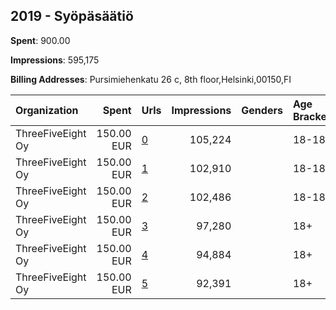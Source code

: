 ## 2019 - Syöpäsäätiö 
**Spent**: 900.00

**Impressions**: 595,175

**Billing Addresses**: Pursimiehenkatu 26 c, 8th floor,Helsinki,00150,FI

|Organization|Spent|Urls|Impressions|Genders|Age Brackets|Country Codes|
|:---|---:|:---|---:|:---|:---|:---|
|ThreeFiveEight Oy|150.00 EUR|[0](https://www.snap.com/political-ads/asset/9276a99ca6e98d3c4f796bd02ae60fb0a3dd14ac84b559314b9facc852528cea?mediaType=mp4)|105,224||18-18|finland|
|ThreeFiveEight Oy|150.00 EUR|[1](https://www.snap.com/political-ads/asset/fac2eba7b05678de3110081b65dcd874da7721005fbd0f1217b9b0e58dda3461?mediaType=mp4)|102,910||18-18|finland|
|ThreeFiveEight Oy|150.00 EUR|[2](https://www.snap.com/political-ads/asset/81c62246572332cb92f0c1f743170fbf65c7f6f348b320d8d8ea1bccac0662ad?mediaType=mp4)|102,486||18-18|finland|
|ThreeFiveEight Oy|150.00 EUR|[3](https://www.snap.com/political-ads/asset/fac2eba7b05678de3110081b65dcd874da7721005fbd0f1217b9b0e58dda3461?mediaType=mp4)|97,280||18+|finland|
|ThreeFiveEight Oy|150.00 EUR|[4](https://www.snap.com/political-ads/asset/81c62246572332cb92f0c1f743170fbf65c7f6f348b320d8d8ea1bccac0662ad?mediaType=mp4)|94,884||18+|finland|
|ThreeFiveEight Oy|150.00 EUR|[5](https://www.snap.com/political-ads/asset/9276a99ca6e98d3c4f796bd02ae60fb0a3dd14ac84b559314b9facc852528cea?mediaType=mp4)|92,391||18+|finland|
